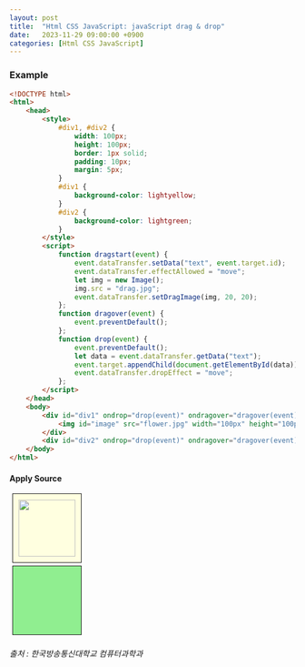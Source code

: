 ```yaml
---
layout: post
title:  "Html CSS JavaScript: javaScript drag & drop"
date:   2023-11-29 09:00:00 +0900
categories: [Html CSS JavaScript]
---
```


### Example   
   
```html
<!DOCTYPE html>
<html>
    <head>
        <style>
            #div1, #div2 {
                width: 100px;
                height: 100px;
                border: 1px solid;
                padding: 10px;
                margin: 5px;
            }
            #div1 {
                background-color: lightyellow;
            }
            #div2 {
                background-color: lightgreen;
            }
        </style>
        <script>
            function dragstart(event) {
                event.dataTransfer.setData("text", event.target.id);
                event.dataTransfer.effectAllowed = "move";
                let img = new Image();
                img.src = "drag.jpg";
                event.dataTransfer.setDragImage(img, 20, 20);
            };
            function dragover(event) {
                event.preventDefault();
            };
            function drop(event) {
                event.preventDefault();
                let data = event.dataTransfer.getData("text");
                event.target.appendChild(document.getElementById(data));
                event.dataTransfer.dropEffect = "move";
            };
        </script>
    </head>
    <body>
        <div id="div1" ondrop="drop(event)" ondragover="dragover(event)">
            <img id="image" src="flower.jpg" width="100px" height="100px" draggable="true" ondragstart="dragstart(event)" alt="">
        </div>
        <div id="div2" ondrop="drop(event)" ondragover="dragover(event)"></div>
    </body>
</html>
```
   
#### Apply Source   
   
<script>
    function dragstart(event) {
        event.dataTransfer.setData("text", event.target.id);
        event.dataTransfer.effectAllowed = "move";
        let img = new Image();
        img.src = "drag.jpg";
        event.dataTransfer.setDragImage(img, 20, 20);
    };
    function dragover(event) {
        event.preventDefault();
    };
    function drop(event) {
        event.preventDefault();
        let data = event.dataTransfer.getData("text");
        event.target.appendChild(document.getElementById(data));
        event.dataTransfer.dropEffect = "move";
    };
</script>
<style>
    #div1, #div2 {
        width: 100px;
        height: 100px;
        border: 1px solid;
        padding: 10px;
        margin: 5px;
    }
    #div1 {
        background-color: lightyellow;
    }
    #div2 {
        background-color: lightgreen;
    }
</style>
<body>
    <div id="div1" ondrop="drop(event)" ondragover="dragover(event)">
        <img id="image" src="flower.jpg" width="100px" height="100px" draggable="true" ondragstart="dragstart(event)" alt="">
    </div>
    <div id="div2" ondrop="drop(event)" ondragover="dragover(event)"></div>
</body>
   
<br />
<cite>출처 : 한국방송통신대학교 컴퓨터과학과</cite>
